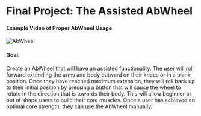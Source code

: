 # Final Project: The Assisted AbWheel

#### Example Video of Proper AbWheel Usage

![AbWheel](https://www.youtube.com/watch?v=rqiTPdK1c_I)

#### Goal:

Create an AbWheel that will have an assisted functionality. The user will roll forward extending the arms and body outward on their knees or in a plank position. Once they have reached maximum extension, they will roll back up to their initial position by pressing a button that will cause the wheel to rotate in the direction that is towards their body. This will allow beginner or out of shape users to build their core muscles. Once a user has achieved an optimal core strength, they can use the AbWheel manually.




